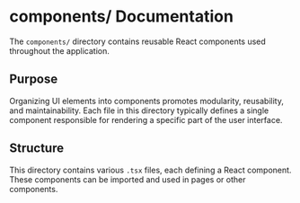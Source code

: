 # components/ Documentation

The `components/` directory contains reusable React components used throughout the application.

## Purpose

Organizing UI elements into components promotes modularity, reusability, and maintainability. Each file in this directory typically defines a single component responsible for rendering a specific part of the user interface.

## Structure

This directory contains various `.tsx` files, each defining a React component. These components can be imported and used in pages or other components.
